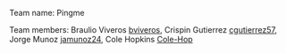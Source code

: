 Team name: Pingme

Team members: Braulio Viveros [bviveros](https://github.com/bviveros), Crispin Gutierrez [cgutierrez57](https://github.com/cgutierrez57), Jorge Munoz [jamunoz24](https://github.com/jamunoz24), Cole Hopkins [Cole-Hop](https://github.com/Cole-Hop)
